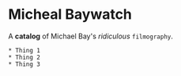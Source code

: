# Micheal Baywatch

A **catalog** of Michael Bay's  _ridiculous_ `filmography`.

```
* Thing 1
* Thing 2
* Thing 3
```

